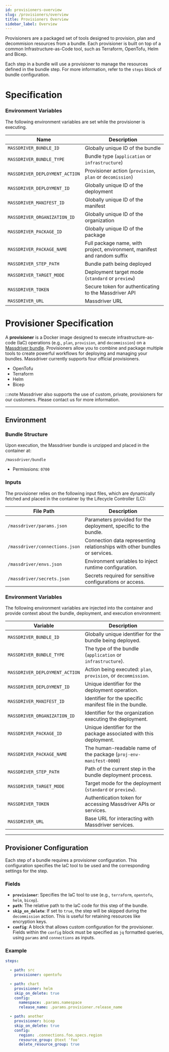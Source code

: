 ```yaml
---
id: provisioners-overview
slug: /provisioners/overview
title: Provisioners Overview
sidebar_label: Overview
---
```


Provisioners are a packaged set of tools designed to provision, plan and decommision resources from a bundle. Each provisioner is built on top of a common Infrastructure-as-Code tool, such as Terraform, OpenTofu, Helm and Bicep.

Each step in a bundle will use a provisioner to manage the resources defined in the bundle step. For more information, refer to the `steps` block of bundle configuration.

# Specification

### Environment Variables

The following environment variables are set while the provisioner is executing.

| Name | Description |
|-|-|
| `MASSDRIVER_BUNDLE_ID` | Globally unique ID of the bundle |
| `MASSDRIVER_BUNDLE_TYPE` | Bundle type (`application` or `infrastructure`) |
| `MASSDRIVER_DEPLOYMENT_ACTION` | Provisioner action (`provision`, `plan` or `decomission`) |
| `MASSDRIVER_DEPLOYMENT_ID` | Globally unique ID of the deployment |
| `MASSDRIVER_MANIFEST_ID` | Globally unique ID of the manifest |
| `MASSDRIVER_ORGANIZATION_ID` | Globally unique ID of the organization |
| `MASSDRIVER_PACKAGE_ID` | Globally unique ID of the package |
| `MASSDRIVER_PACKAGE_NAME` | Full package name, with project, environment, manifest and random suffix |
| `MASSDRIVER_STEP_PATH` | Bundle path being deployed |
| `MASSDRIVER_TARGET_MODE` | Deployment target mode (`standard` or `preview`) |
| `MASSDRIVER_TOKEN` | Secure token for authenticating to the Massdriver API |
| `MASSDRIVER_URL` | Massdriver URL |







# Provisioner Specification

A **provisioner** is a Docker image designed to execute infrastructure-as-code (IaC) operations (e.g., `plan`, `provision`, and `decommission`) on a [Massdriver bundle](https://docs.massdriver.cloud/concepts/bundles). Provisioners allow you to combine and package multiple tools to create powerful workflows for deploying and managing your bundles. Massdriver currently supports four official provisioners.

* OpenTofu
* Terraform
* Helm
* Bicep

:::note
Massdriver also supports the use of custom, private, provisioners for our customers. Please contact us for more information.

---

## Environment

### Bundle Structure

Upon execution, the Massdriver bundle is unzipped and placed in the container at:

`/massdriver/bundle`

- Permissions: `0700`

### Inputs

The provisioner relies on the following input files, which are dynamically fetched and placed in the container by the Lifecycle Controller (LC):

| File Path                       | Description                                                                 |
|---------------------------------|-----------------------------------------------------------------------------|
| `/massdriver/params.json`       | Parameters provided for the deployment, specific to the bundle.            |
| `/massdriver/connections.json`  | Connection data representing relationships with other bundles or services. |
| `/massdriver/envs.json`         | Environment variables to inject runtime configuration.                     |
| `/massdriver/secrets.json`      | Secrets required for sensitive configurations or access.                   |

### Environment Variables

The following environment variables are injected into the container and provide context about the bundle, deployment, and execution environment:

| Variable                          | Description                                                                    |
|-----------------------------------|--------------------------------------------------------------------------------|
| `MASSDRIVER_BUNDLE_ID`            | Globally unique identifier for the bundle being deployed.                      |
| `MASSDRIVER_BUNDLE_TYPE`          | The type of the bundle (`application` or `infrastructure`).                    |
| `MASSDRIVER_DEPLOYMENT_ACTION`    | Action being executed: `plan`, `provision`, or `decommission`.                 |
| `MASSDRIVER_DEPLOYMENT_ID`        | Unique identifier for the deployment operation.                                |
| `MASSDRIVER_MANIFEST_ID`          | Identifier for the specific manifest file in the bundle.                       |
| `MASSDRIVER_ORGANIZATION_ID`      | Identifier for the organization executing the deployment.                      |
| `MASSDRIVER_PACKAGE_ID`           | Unique identifier for the package associated with this deployment.             |
| `MASSDRIVER_PACKAGE_NAME`         | The human-readable name of the package (`proj-env-manifest-0000`)              |
| `MASSDRIVER_STEP_PATH`            | Path of the current step in the bundle deployment process.                     |
| `MASSDRIVER_TARGET_MODE`          | Target mode for the deployment (`standard` or `preview`).                      |
| `MASSDRIVER_TOKEN`                | Authentication token for accessing Massdriver APIs or services.                |
| `MASSDRIVER_URL`                  | Base URL for interacting with Massdriver services.                             |

---

## Provisioner Configuration

Each step of a bundle requires a provisioner configuration. This configuration specifies the IaC tool to be used and the corresponding settings for the step.

### Fields

- **`provisioner`**: Specifies the IaC tool to use (e.g., `terraform`, `opentofu`, `helm`, `bicep`).
- **`path`**: The relative path to the IaC code for this step of the bundle.
- **`skip_on_delete`**: If set to `true`, the step will be skipped during the `decommission` action. This is useful for retaining resources like encryption keys.
- **`config`**: A block that allows custom configuration for the provisioner. Fields within the `config` block must be specified as `jq` formatted queries, using `params` and `connections` as inputs.

### Example

```yaml
steps:

  - path: src
    provisioner: opentofu

  - path: chart
    provisioner: helm
    skip_on_delete: true
    config:
      namespace: .params.namespace
      release_name: .params.provisioner.release_name

  - path: another
    provisioner: bicep
    skip_on_delete: true
    config:
      region: .connections.foo.specs.region
      resource_group: @text 'foo'
      delete_resource_group: true
